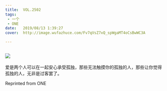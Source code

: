 ```yaml
---
title:	VOL.2502
tags:
 - 一个
 - ONE
date:	2019/08/13 1:39:27
cover:	http://image.wufazhuce.com/Fv7qVsZ7xQ_spWgaMT4oCsBwWC3A

---
```

![](http://image.wufazhuce.com/Fv7qVsZ7xQ_spWgaMT4oCsBwWC3A)
---

爱是两个人可以在一起安心承受孤独，那些无法触摸你的孤独的人，那些让你觉得孤独的人，无非是过客罢了。
 
Reprinted from ONE
